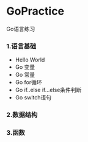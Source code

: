 # GoPractice
Go语言练习

### 1.语言基础
* Hello World
* Go 变量
* Go 常量
* Go for循环
* Go if..else if...else条件判断
* Go switch语句

### 2.数据结构

### 3.函数

